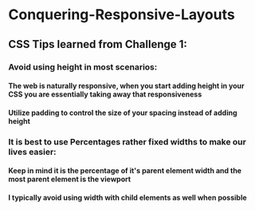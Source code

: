 # Conquering-Responsive-Layouts
## CSS Tips learned from Challenge 1: 
### Avoid using height in most scenarios:
#### The web is naturally responsive, when you start adding height in your CSS you are essentially taking away that responsiveness
#### Utilize padding to control the size of your spacing instead of adding height
### It is best to use Percentages rather fixed widths to make our lives easier:
#### Keep in mind it is the percentage of it's parent element width and the most parent element is the viewport 
#### I typically avoid using width with child elements as well when possible
